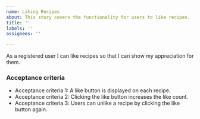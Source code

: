 ```yaml
---
name: Liking Recipes
about: This story covers the functionality for users to like recipes.
title: ''
labels: ''
assignees: ''

---
```


As a registered user I can like recipes so that I can show my appreciation for them.

### Acceptance criteria

- Acceptance criteria 1: A like button is displayed on each recipe.
- Acceptance criteria 2: Clicking the like button increases the like count.
- Acceptance criteria 3: Users can unlike a recipe by clicking the like button again.
